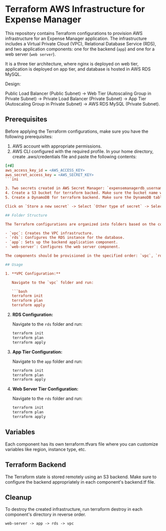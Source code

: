 # Terraform AWS Infrastructure for Expense Manager

This repository contains Terraform configurations to provision AWS infrastructure for an Expense Manager application. The infrastructure includes a Virtual Private Cloud (VPC), Relational Database Service (RDS), and two application components: one for the backend (`app`) and one for a web server (`web server`).

It is a three tier architecture, where nginx is deployed on web tier, application is deployed on app tier, and database is hosted in AWS RDS MySQL.

Design:

Public Load Balancer (Public Subnet) -> Web Tier (Autoscaling Group in Private Subnet) -> Private Load Balancer (Private Subnet) -> App Tier (Autoscaling Group in Private Subnet) -> AWS RDS MySQL (Private Subnet).

## Prerequisites

Before applying the Terraform configurations, make sure you have the following prerequisites:

1. AWS account with appropriate permissions.
2. AWS CLI configured with the required profile.
   In your home directory, create .aws/credentials file and paste the following contents:

````ini
[rd]
aws_access_key_id = <AWS_ACCESS_KEY>
aws_secret_access_key = <AWS_SECRET_KEY>
```ini

3. Two secrets created in AWS Secret Manager: `expensemanagerdb_username` and `expensemanagerdb_password` to store RDS username and password respectively.
4. Create a S3 bucket for terraform backed. Make sure the bucket name will be used in backend.tf file in each folder.
5. Create a DynamoDB for terraform backend. Make sure the DynamoDB table name will be used in backend.tf in each folder.

Click on `Store a new secret` -> Select `Other type of secret` -> Select `Plaintext` -> Remove existing content and paste the username / password that you are storing.

## Folder Structure

The Terraform configurations are organized into folders based on the components:

- `vpc`: Creates the VPC infrastructure.
- `rds`: Configures the RDS instance for the database.
- `app`: Sets up the backend application component.
- `web-server`: Configures the web server component.

The components should be provisioned in the specified order: `vpc`, `rds`, `app`, `web-server`.

## Usage

1. **VPC Configuration:**

   Navigate to the `vpc` folder and run:

   ```bash
   terraform init
   terraform plan
   terraform apply
````

2. **RDS Configuration:**

   Navigate to the `rds` folder and run:

   ```bash
   terraform init
   terraform plan
   terraform apply
   ```

3. **App Tier Configuration:**

   Navigate to the `app` folder and run:

   ```bash
   terraform init
   terraform plan
   terraform apply
   ```

4. **Web Server Tier Configuration:**

   Navigate to the `rds` folder and run:

   ```bash
   terraform init
   terraform plan
   terraform apply
   ```

## Variables

Each component has its own terraform.tfvars file where you can customize variables like region, instance type, etc.

## Terraform Backend

The Terraform state is stored remotely using an S3 backend. Make sure to configure the backend appropriately in each component's backend.tf file.

## Cleanup

To destroy the created infrastructure, run terraform destroy in each component's directory in reverse order.

```
web-server -> app -> rds -> vpc
```
